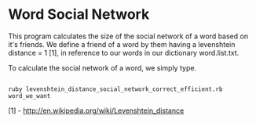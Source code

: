 Word Social Network
=======================

This program calculates the size of the social network of a word based on it's friends.  We define a friend of a word by them
having a levenshtein distance = 1 [1], in reference to our words in our dictionary <emp>word.list.txt</emp>.

To calculate the social network of a word, we simply type.

<code>
ruby levenshtein_distance_social_network_correct_efficient.rb word_we_want
</code>


[1] - http://en.wikipedia.org/wiki/Levenshtein_distance